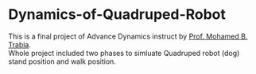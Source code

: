 # Dynamics-of-Quadruped-Robot

This is a final project of Advance Dynamics instruct by [Prof. Mohamed B. Trabia](http://www.me.unlv.edu/~mbt/).  
Whole project included two phases to simluate Quadruped robot (dog) stand position and walk position.
